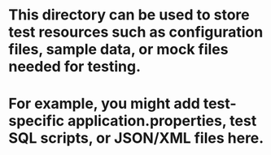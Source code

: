 # This directory can be used to store test resources such as configuration files, sample data, or mock files needed for testing.
# For example, you might add test-specific application.properties, test SQL scripts, or JSON/XML files here.

